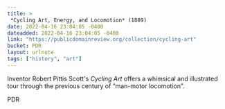 ```yaml
---
title: > 
 *Cycling Art, Energy, and Locomotion* (1889)
date: 2022-04-16 23:04:05 -0400
dateadded: 2022-04-16 23:04:05 -0400
link: "https://publicdomainreview.org/collection/cycling-art"
bucket: PDR
layout: urlnote
tags: ["history", "art"]
--- 
```

Inventor Robert Pittis Scott's *Cycling Art* offers a whimsical and illustrated tour through the previous century of “man-motor locomotion”. 
 <!-- end excerpt --> 
<div class='bucket'><a class='internal-link' src='_notes/buckets/PDR'>PDR</a></div> 
